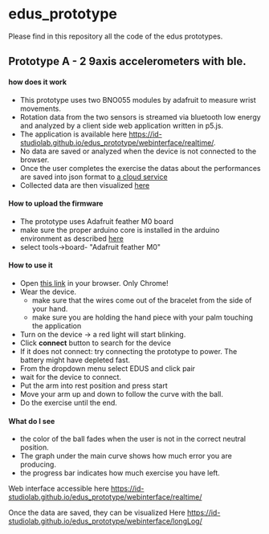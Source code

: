 # edus_prototype

Please find in this repository all the code of the edus prototypes.

## Prototype A - 2 9axis accelerometers with ble.

#### how does it work
- This prototype uses two BNO055 modules by adafruit to measure wrist movements.
- Rotation data from the two sensors is streamed via bluetooth low energy and analyzed by a client side web application written in p5.js.
- The application is available here https://id-studiolab.github.io/edus_prototype/webinterface/realtime/.
- No data are saved or analyzed when the device is not connected to the browser.
- Once the user completes the exercise the datas about the performances are saved into json format to [a cloud service](http://api.jsonbin.io/b/5bf2c80773474c2f8d989838)
- Collected data are then visualized [here](https://id-studiolab.github.io/edus_prototype/webinterface/longLog/)

#### How to upload the firmware
- The prototype uses Adafruit feather M0 board
- make sure the proper arduino core is installed in the arduino environment as described [here](https://learn.adafruit.com/adafruit-feather-m0-basic-proto/setup)
- select tools->board- "Adafruit feather M0"


#### How to use it
- Open [this link](https://id-studiolab.github.io/edus_prototype/webinterface/realtime/) in your browser. Only Chrome!
- Wear the device.
	- make sure that the wires come out of the bracelet from the side of your hand.
	- make sure you are holding the hand piece with your palm touching the application
- Turn on the device -> a red light will start blinking.
- Click **connect** button to search for the device
- If it does not connect: try connecting the prototype to power. The battery might have depleted fast.
- From the dropdown menu select EDUS and click pair
- wait for the device to connect.
- Put the arm into rest position and press start
- Move your arm up and down to follow the curve with the ball.
- Do the exercise until the end.

#### What do I see
- the color of the ball fades when the user is not in the correct neutral position.
- The graph under the main curve shows how much error you are producing.
- the progress bar indicates how much exercise you have left.


Web interface accessible here
https://id-studiolab.github.io/edus_prototype/webinterface/realtime/

Once the data are saved, they can be visualized Here
https://id-studiolab.github.io/edus_prototype/webinterface/longLog/
